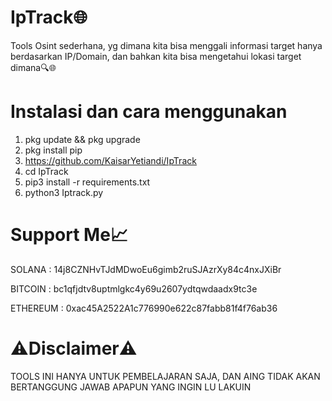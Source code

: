 # IpTrack🌐
Tools Osint sederhana, yg dimana kita bisa menggali informasi target hanya berdasarkan IP/Domain, dan bahkan kita bisa mengetahui lokasi target dimana🔍🌐

# Instalasi dan cara menggunakan
1. pkg update && pkg upgrade
2. pkg install pip
3. https://github.com/KaisarYetiandi/IpTrack
4. cd IpTrack
5. pip3 install -r requirements.txt
6. python3 Iptrack.py

# Support Me📈
 SOLANA : 14j8CZNHvTJdMDwoEu6gimb2ruSJAzrXy84c4nxJXiBr

 
 BITCOIN : bc1qfjdtv8uptmlgkc4y69u2607ydtqwdaadx9tc3e

 
 ETHEREUM : 0xac45A2522A1c776990e622c87fabb81f4f76ab36

# ⚠️Disclaimer⚠️
TOOLS INI HANYA UNTUK PEMBELAJARAN SAJA, DAN AING TIDAK AKAN BERTANGGUNG JAWAB APAPUN YANG INGIN LU LAKUIN

